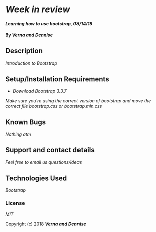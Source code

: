 # _Week in review_

#### _Learning how to use bootstrap, 03/14/18_

#### By _**Verna and Dennise**_

## Description

_Introduction to Bootstrap_

## Setup/Installation Requirements

* _Download Bootstrap 3.3.7_


_Make sure you're using the correct version of bootstrap and move the correct file bootstrap.css or bootstrap.min.css_

## Known Bugs

_Nothing atm_

## Support and contact details

_Feel free to email us questions/ideas_

## Technologies Used

_Bootstrap_

### License

*MIT*

Copyright (c) 2018 **_Verna and Dennise_**
